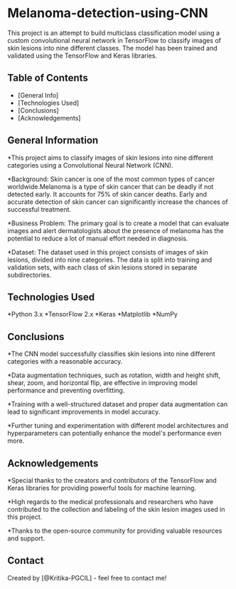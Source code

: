 # Melanoma-detection-using-CNN
This project is an attempt to build multiclass classification model using a custom convolutional neural network in TensorFlow to classify images of skin lesions into nine different classes. The model has been trained and validated using the TensorFlow and Keras libraries.


## Table of Contents
* [General Info]
* [Technologies Used]
* [Conclusions]
* [Acknowledgements]


## General Information

*This project aims to classify images of skin lesions into nine different categories using a Convolutional Neural Network (CNN).

*Background: Skin cancer is one of the most common types of cancer worldwide.Melanoma is a type of  skin cancer that can be deadly if not detected early. It accounts for 75% of skin cancer deaths. Early and accurate detection of skin cancer can significantly increase the chances of successful treatment.

*Business Problem: The primary goal is to create a model that can evaluate images and alert dermatologists about the presence of melanoma has the potential to reduce a lot of manual effort needed in diagnosis. 

*Dataset: The dataset used in this project consists of images of skin lesions, divided into nine categories. The data is split into training and validation sets, with each class of skin lesions stored in separate subdirectories.


## Technologies Used

*Python 3.x
*TensorFlow 2.x
*Keras
*Matplotlib
*NumPy


## Conclusions

*The CNN model successfully classifies skin lesions into nine different categories with a reasonable accuracy.

*Data augmentation techniques, such as rotation, width and height shift, shear, zoom, and horizontal flip, are effective in improving model performance and preventing overfitting.

*Training with a well-structured dataset and proper data augmentation can lead to significant improvements in model accuracy.

*Further tuning and experimentation with different model architectures and hyperparameters can potentially enhance the model's performance even more.


## Acknowledgements

*Special thanks to the creators and contributors of the TensorFlow and Keras libraries for providing powerful tools for machine learning.

*High regards to the medical professionals and researchers who have contributed to the collection and labeling of the skin lesion images used in this project.

*Thanks to the open-source community for providing valuable resources and support.


## Contact
Created by [@Kritika-PGCIL] - feel free to contact me!

